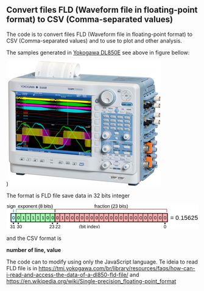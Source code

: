 ## Convert files FLD (Waveform file in floating-point format) to CSV (Comma-separated values)

The code is to convert files FLD (Waveform file in floating-point format) to CSV (Comma-separated values) and to use to plot and other analysis.

The samples generated in [Yokogawa DL850E](https://www.yokogawa.com.br/produtos/teste-e-medicao/oscilloscopes/dl850edl850ev-scopecorder) see above in figure bellow:

)![DL850E_LeftTop](./img/DL850E_LeftTop.png)

The format is FLD file save data in 32 bits integer

![pattern 32 bits](./img/885px-Float_example.svg.png)

and the CSV format is

**number of line, value**

The code can to modify using only the JavaScript language. Te ideia to read FLD file is in https://tmi.yokogawa.com/br/library/resources/faqs/how-can-i-read-and-access-the-data-of-a-dl850-fld-file/ and https://en.wikipedia.org/wiki/Single-precision_floating-point_format